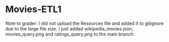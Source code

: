 # Movies-ETL1

Note to grader: I did not upload the Resources file and added it to gitignore due to the large file size. I just added wikipedia_movies.json, movies_query.png and ratings_query.png to the main branch
